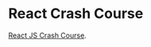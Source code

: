 # React Crash Course

[React JS Crash Course](https://www.udemy.com/course/the-complete-react-js-developer-course-for-beginners-2022/).
